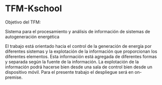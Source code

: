 # TFM-Kschool

   Objetivo del TFM:

   Sistema para el procesamiento y análisis de información
   de sistemas de autogeneración energética

   El trabajo está orientado hacia el control de la generación de energía por diferentes sistemas y la explotación de la información que proporcionan los diferentes elementos. Esta información está agregada de diferentes formas y separada según la fuente de la información. La explotación de la información podrá hacerse bien desde una sala de control bien desde un dispositivo móvil. Para el presente trabajo el despliegue será en on-premise.
